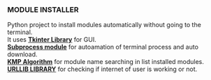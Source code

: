 ### MODULE INSTALLER
Python project to install modules automatically without going to the terminal. <br>
It uses <b><a href=https://docs.python.org/3/library/tkinter.html>Tkinter Library</a></b> for GUI.<br>
<b><a href=https://docs.python.org/2/library/subprocess.html>Subprocess module</a></b> for autoamation of terminal process and auto download.<br>
<b><a href=https://www.geeksforgeeks.org/kmp-algorithm-for-pattern-searching/>KMP Algorithm</a></b> for module name searching in list installed modules.<br>
<b><a href=https://docs.python.org/3/library/urllib.html#module-urllib/>URLLIB LIBRARY</a></b> for checking if internet of user is working or not.<br>




